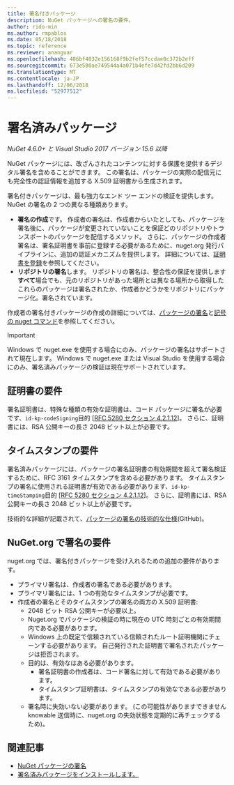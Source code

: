 ```yaml
---
title: 署名付きパッケージ
description: NuGet パッケージへの署名の要件。
author: rido-min
ms.author: rmpablos
ms.date: 05/18/2018
ms.topic: reference
ms.reviewer: ananguar
ms.openlocfilehash: 486bf4032e156168f9b2fef57ccdae0c372b2eff
ms.sourcegitcommit: 673e580ae749544a4a071b4efe7d42fd2bb6d209
ms.translationtype: MT
ms.contentlocale: ja-JP
ms.lasthandoff: 12/06/2018
ms.locfileid: "52977512"
---
```

# <a name="signed-packages"></a>署名済みパッケージ

*NuGet 4.6.0+ と Visual Studio 2017 バージョン 15.6 以降*

NuGet パッケージには、改ざんされたコンテンツに対する保護を提供するデジタル署名を含めることができます。 この署名は、パッケージの実際の配信元にも完全性の認証情報を追加する X.509 証明書から生成されます。

署名付きパッケージは、最も強力なエンド ツー エンドの検証を提供します。 NuGet の署名の 2 つの異なる種類あります。
- **署名の作成**です。 作成者の署名は、作成者からいたとしても、パッケージを署名後に、パッケージが変更されていないことを保証どのリポジトリやトランスポートのパッケージを配信するメソッド。 さらに、パッケージの作成者署名は、署名証明書を事前に登録する必要があるために、nuget.org 発行パイプラインに、追加の認証メカニズムを提供します。 詳細については、[証明書を登録](#register-certificate-on-nugetorg)を参照してください。
- **リポジトリの署名**します。 リポジトリの署名は、整合性の保証を提供します**すべて**場合でも、元のリポジトリがあった場所とは異なる場所から取得したこれらのパッケージは署名されたか、作成者かどうかをリポジトリにパッケージ化。署名されています。   

作成者の署名付きパッケージの作成の詳細については、[パッケージの署名](../create-packages/Sign-a-package.md)と[記号の nuget コマンド](../tools/cli-ref-sign.md)を参照してください。

> [!Important]
> Windows で nuget.exe を使用する場合にのみ、パッケージの署名はサポートされて現在します。 Windows で nuget.exe または Visual Studio を使用する場合にのみ、署名済みパッケージの検証は現在サポートされています。

## <a name="certificate-requirements"></a>証明書の要件

署名証明書は、特殊な種類の有効な証明書は、コード パッケージに署名が必要です、`id-kp-codeSigning`目的 [[RFC 5280 セクション 4.2.1.12](https://tools.ietf.org/html/rfc5280#section-4.2.1.12)]。 さらに、証明書には、RSA 公開キーの長さ 2048 ビット以上が必要です。

## <a name="timestamp-requirements"></a>タイムスタンプの要件

署名済みパッケージには、パッケージの署名証明書の有効期間を超えて署名検証するために、RFC 3161 タイムスタンプを含める必要があります。 タイムスタンプの署名に使用される証明書が有効である必要があります、`id-kp-timeStamping`目的 [[RFC 5280 セクション 4.2.1.12](https://tools.ietf.org/html/rfc5280#section-4.2.1.12)]。 さらに、証明書には、RSA 公開キーの長さ 2048 ビット以上が必要です。

技術的な詳細が記載されて、[パッケージの署名の技術的な仕様](https://github.com/NuGet/Home/wiki/Package-Signatures-Technical-Details)(GitHub)。

## <a name="signature-requirements-on-nugetorg"></a>NuGet.org で署名の要件

nuget.org では、署名付きパッケージを受け入れるための追加の要件があります。

- プライマリ署名は、作成者の署名である必要があります。
- プライマリ署名には、1 つの有効なタイムスタンプが必要です。
- 作成者の署名とそのタイムスタンプの署名の両方の X.509 証明書:
  - 2048 ビット RSA 公開キーが必要以上。
  - Nuget.org でパッケージの検証の時に現在の UTC 時刻ごとの有効期間内である必要があります。
  - Windows 上の既定で信頼されている信頼されたルート証明機関にチェーンする必要があります。 自己発行された証明書で署名されたパッケージは拒否されます。
  - 目的は、有効なはある必要があります。 
    - 署名証明書の作成者は、コード署名に対して有効である必要があります。
    - タイムスタンプ証明書は、タイムスタンプの有効なである必要があります。
  - 署名時に失効いない必要があります。 (この可能性がありますできません knowable 送信時に、nuget.org の失効状態を定期的に再チェックするため)。
  
  
## <a name="related-articles"></a>関連記事

- [NuGet パッケージの署名](../create-packages/Sign-a-Package.md)
- [署名済みパッケージをインストールします。](../consume-packages/installing-signed-packages.md)
